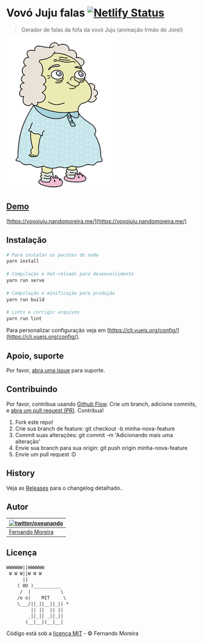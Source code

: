 # Vovó Juju falas [![Netlify Status](https://api.netlify.com/api/v1/badges/b582c17c-f68c-45ea-80bc-1d00ca3d43a8/deploy-status)](https://app.netlify.com/sites/vovojuju/deploys)

> Gerador de falas da fofa da vovó Juju (animação Irmão do Jorel)

![Vovó Juju falas](/src/assets/vovo.png)

## [Demo](https://vovojuju.nandomoreira.me/)

[https://vovojuju.nandomoreira.me/](https://vovojuju.nandomoreira.me/)

## Instalação

```sh
# Para instalar os pacotes do node
yarn install

# Compilação e hot-reloads para desenvolvimento
yarn run serve

# Compilação e minificação para produção
yarn run build

# Lints e corrigir arquivos
yarn run lint
```

Para personalizar configuração veja em [https://cli.vuejs.org/config/](https://cli.vuejs.org/config/).

## Apoio, suporte

Por favor, [abra uma issue](https://github.com/nandomoreirame/readme-boilerplate/issues/new) para suporte.

## Contribuindo

Por favor, contribua usando [Github Flow](https://guides.github.com/introduction/flow/). Crie um branch, adicione commits, e [abra um pull request (PR)](https://github.com/nandomoreirame/readme-boilerplate/compare?expand=1).
Contribua!

1. Fork este repo!
2. Crie sua branch de feature: git checkout -b minha-nova-feature
3. Commit suas alterações: git commit -m 'Adicionando mais uma alteração'
4. Envie sua branch para sua origin: git push origin minha-nova-feature
5. Envie um pull request :D

## History

Veja as [Releases](https://github.com/nandomoreirame/readme-boilerplate/releases) para o changelog detalhado..

## Autor

| [![twitter/oseunando](https://avatars6.githubusercontent.com/u/1318271?v=4&s=120)](http://twitter.com/oseunando "Siga @oseunando no Twitter") |
| --------------------------------------------------------------------------------------------------------------------------------------------- |
| [Fernando Moreira](http://twitter.com/oseunando)                                                                                              |

## Licença

```
WWWWWW||WWWWWW
 W W W||W W W
      ||
    ( OO )__________
     /  |           \
    /o o|    MIT     \
    \___/||_||__||_|| *
         || ||  || ||
        _||_|| _||_||
       (__|__|(__|__|
```

Código está sob a [licença MIT](/LICENSE) - © Fernando Moreira

